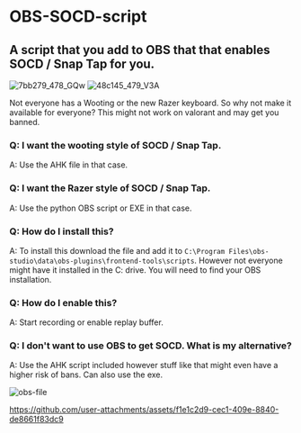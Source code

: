 # OBS-SOCD-script
## A script that you add to OBS that that enables SOCD / Snap Tap for you.
![7bb279_478_GQw](https://github.com/user-attachments/assets/22680a30-2543-4afe-a4c2-e66524a87943)
![48c145_479_V3A](https://github.com/user-attachments/assets/b9d98a0e-bcec-4720-815a-03f6554c4416)

Not everyone has a Wooting or the new Razer keyboard. So why not make it available for everyone?
This might not work on valorant and may get you banned.

### Q: I want the wooting style of SOCD / Snap Tap.
A: Use the AHK file in that case.

### Q: I want the Razer style of SOCD / Snap Tap.
A: Use the python OBS script or EXE in that case.

### Q: How do I install this? 
A: To install this download the file and add it to ```C:\Program Files\obs-studio\data\obs-plugins\frontend-tools\scripts```.
However not everyone might have it installed in the C: drive. You will need to find your OBS installation.

### Q: How do I enable this?
A: Start recording or enable replay buffer.

### Q: I don't want to use OBS to get SOCD. What is my alternative?
A: Use the AHK script included however stuff like that might even have a higher risk of bans. Can also use the exe.

![obs-file](https://i.imgur.com/Mj7D3Er.png)


https://github.com/user-attachments/assets/f1e1c2d9-cec1-409e-8840-de8661f83dc9

